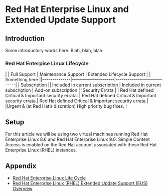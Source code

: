 # Red Hat Enterprise Linux and Extended Update Support

## Introduction

Some introductory words here. Blah, blah, blah.  

### **Red Hat Enterpise Linux Lifecycle**
| | Full Support | Maintenance Support | Extended Lifecycle Support |
| Something here ||--------------|---------------------|----------------------------|
| Subscription || Included in current subscription | Included in current subscription | Add-on subscription |
|Security Errata | | Red Hat defined Critical & Important security errata. | Red Hat defined Critical & Important security errata.| Red Hat defined Critical & Important security errata.|
|Urgent & (at Red Hat’s discretion) High priority bug fixes. |

## Setup
For this article we will be using two virtual machines running Red Hat Enterprise Linux 8.6 and Red Hat Enterprise Linux 9.0.  Simple Content Access is enabled on the Red Hat account associated with these Red Hat Enterprise Linux (RHEL) instances.


## Appendix
- [Red Hat Enterprise Linux Life Cycle](https://access.redhat.com/support/policy/updates/errata)
- [Red Hat Enterprise Linux (RHEL) Extended Update Support (EUS) Overview](https://access.redhat.com/articles/rhel-eus)
